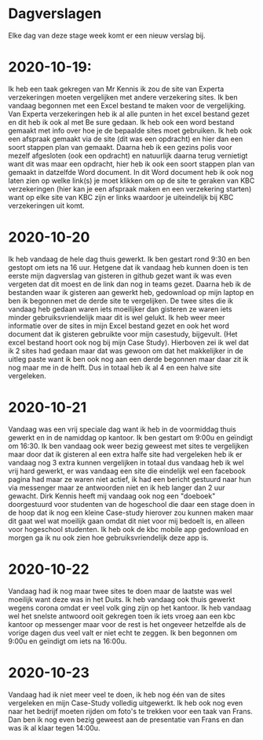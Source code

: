 # Dagverslagen
Elke dag van deze stage week komt er een nieuw verslag bij.

# 2020-10-19:
Ik heb een taak gekregen van Mr Kennis ik zou de site van Experta verzekeringen moeten vergelijken met andere verzekering sites.
Ik ben vandaag begonnen met een Excel bestand te maken voor de vergelijking. Van Experta verzekeringen heb ik al alle punten in het excel bestand gezet en dit heb ik ook al met Be sure gedaan.
Ik heb ook een word bestand gemaakt met info over hoe je de bepaalde sites moet gebruiken. Ik heb ook een afspraak gemaakt via de site (dit was een opdracht) en hier dan een soort stappen plan van gemaakt. Daarna heb ik een gezins polis voor mezelf afgesloten (ook een opdracht) en natuurlijk daarna terug vernietigt want dit was maar een opdracht, hier heb ik ook een soort stappen plan van gemaakt in datzelfde Word document. In dit Word document heb ik ook nog laten zien op welke link(s) je moet klikken om op de site te geraken van KBC verzekeringen (hier kan je een afspraak maken en een verzekering starten) want op elke site van KBC zijn er links waardoor je uiteindelijk bij KBC verzekeringen uit komt.


# 2020-10-20
Ik heb vandaag de hele dag thuis gewerkt.
Ik ben gestart rond 9:30 en ben gestopt om iets na 16 uur.
Hetgene dat ik vandaag heb kunnen doen is ten eerste mijn dagverslag van gisteren in github gezet want ik was even vergeten dat dit moest en de link dan nog in teams gezet.
Daarna heb ik de bestanden waar ik gisteren aan gewerkt heb, gedownload op mijn laptop en ben ik begonnen met de derde site te vergelijken. De twee sites die ik vandaag heb gedaan waren iets moeilijker dan gisteren ze waren iets minder gebruiksvriendelijk maar dit is wel gelukt. Ik heb weer meer informatie over de sites in mijn Excel bestand gezet en ook het word document dat ik gisteren gebruikte voor mijn casestudy, bijgevult. (Het excel bestand hoort ook nog bij mijn Case Study). 
Hierboven zei ik wel dat ik 2 sites had gedaan maar dat was gewoon om dat het makkelijker in de uitleg paste want ik ben ook nog aan een derde begonnen maar daar zit ik nog maar me in de helft. Dus in totaal heb ik al 4 en een halve site vergeleken.


# 2020-10-21
Vandaag was een vrij speciale dag want ik heb in de voormiddag thuis gewerkt en in de namiddag op kantoor.
Ik ben gestart om 9:00u en geïndigt om 16:30. 
Ik ben vandaag ook weer bezig geweest met sites te vergelijken maar door dat ik gisteren al een extra halfe site had vergeleken heb ik er vandaag nog 3 extra kunnen vergelijken in totaal dus vandaag heb ik wel vrij hard gewerkt, er was vandaag een site die eindelijk wel een facebook pagina had maar ze waren niet actief, ik had een bericht gestuurd naar hun via messenger maar ze antwoorden niet en ik heb langer dan 2 uur gewacht.
Dirk Kennis heeft mij vandaag ook nog een "doeboek" doorgestuurd voor studenten van de hogeschool die daar een stage doen in de hoop dat ik nog een kleine Case-study hierover zou kunnen maken maar dit gaat wel wat moeilijk gaan omdat dit niet voor mij bedoelt is, en alleen voor hogeschool studenten. Ik heb ook de kbc mobile app gedownload en morgen ga ik nu ook zien hoe gebruiksvriendelijk deze app is.

# 2020-10-22
Vandaag had ik nog maar twee sites te doen maar de laatste was wel moeilijk want deze was in het Duits.
Ik heb vandaag ook thuis gewerkt wegens corona omdat er veel volk ging zijn op het kantoor.
Ik heb vandaag wel het snelste antwoord ooit gekregen toen ik iets vroeg aan een kbc kantoor op messenger maar voor de rest is het ongeveer hetzelfde als de vorige dagen dus veel valt er niet echt te zeggen.
Ik ben begonnen om 9:00u en geïndigt om iets na 16:00u.

# 2020-10-23
Vandaag had ik niet meer veel te doen, ik heb nog één van de sites vergeleken en mijn Case-Study volledig uitgewerkt.
Ik heb ook nog even naar het bedrijf moeten rijden om foto's te trekken voor een taak van Frans.
Dan ben ik nog even bezig geweest aan de presentatie van Frans en dan was ik al klaar tegen 14:00u.

